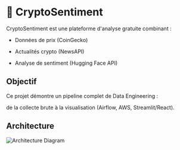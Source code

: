 # 🚀 CryptoSentiment



CryptoSentiment est une plateforme d'analyse gratuite combinant :

- Données de prix (CoinGecko)

- Actualités crypto (NewsAPI)

- Analyse de sentiment (Hugging Face API)



## Objectif

Ce projet démontre un pipeline complet de Data Engineering :

de la collecte brute à la visualisation (Airflow, AWS, Streamlit/React).



## Architecture

![Architecture Diagram](infrastructure/diagrams/architecture.png)



